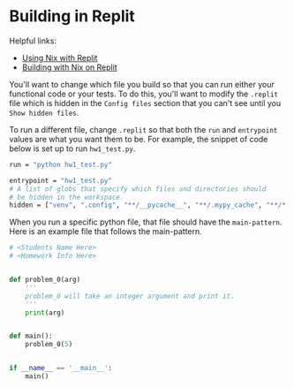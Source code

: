 # Building in Replit

Helpful links:
* [Using Nix with Replit](https://docs.replit.com/programming-ide/nix-on-replit)
* [Building with Nix on Replit](https://docs.replit.com/tutorials/python/build-with-nix)

You'll want to change which file you build so that you can run either your functional code or your tests.
To do this, you'll want to modify the `.replit` file which is hidden in the `Config files` section that
you can't see until you `Show hidden files`.  

To run a different file, change `.replit` so that both the `run` and `entrypoint` values are what you 
want them to be. For example, the snippet of code below is set up to run `hw1_test.py`.

```bash
run = "python hw1_test.py"

entrypoint = "hw1_test.py"
# A list of globs that specify which files and directories should
# be hidden in the workspace.
hidden = ["venv", ".config", "**/__pycache__", "**/.mypy_cache", "**/*.pyc"]
```

When you run a specific python file, that file should have the `main-pattern`. Here is an example
file that follows the main-pattern.

```python
# <Students Name Here>
# <Homework Info Here>


def problem_0(arg)
    '''
    problem_0 will take an integer argument and print it.
    '''
    print(arg)


def main():
    problem_0(5)


if __name__ == '__main__':
    main()
```